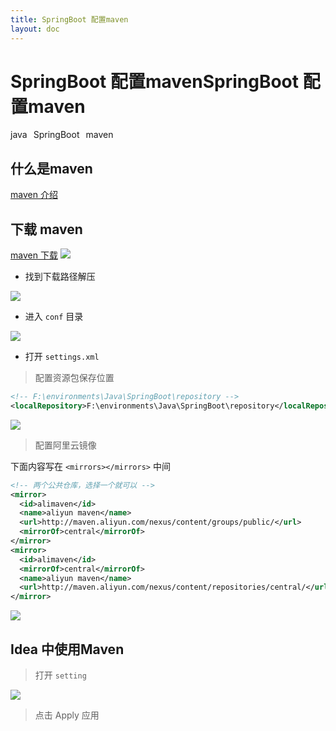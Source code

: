 ```yaml
---
title: SpringBoot 配置maven
layout: doc
---
```

# SpringBoot 配置mavenSpringBoot 配置maven
<el-divider />
<div style='display: flex;gap: 10px;'>
  <el-tag>java</el-tag>
  <el-tag>SpringBoot</el-tag>
  <el-tag>maven</el-tag>
</div>


## 什么是maven
 [maven 介绍](https://baike.baidu.com/item/Maven) 
## 下载 maven
 [maven 下载](https://maven.apache.org/download.cgi) 
![](https://raw.githubusercontent.com/xing403/images-repo/main/assets/website/20220317142218.png)

* 找到下载路径解压
  
![](https://raw.githubusercontent.com/xing403/images-repo/main/assets/website/20220317142453.png)

* 进入 `conf` 目录

![](https://raw.githubusercontent.com/xing403/images-repo/main/assets/website/20220317142619.png)

* 打开 `settings.xml`

> 配置资源包保存位置

~~~xml
<!-- F:\environments\Java\SpringBoot\repository -->
<localRepository>F:\environments\Java\SpringBoot\repository</localRepository>
~~~

![](https://raw.githubusercontent.com/xing403/images-repo/main/assets/website/20220317143722.png)

> 配置阿里云镜像

下面内容写在 `<mirrors></mirrors>` 中间
~~~xml
<!-- 两个公共仓库，选择一个就可以 -->
<mirror>
  <id>alimaven</id>
  <name>aliyun maven</name>
  <url>http://maven.aliyun.com/nexus/content/groups/public/</url>
  <mirrorOf>central</mirrorOf>
</mirror>
<mirror>
  <id>alimaven</id>
  <mirrorOf>central</mirrorOf>
  <name>aliyun maven</name>
  <url>http://maven.aliyun.com/nexus/content/repositories/central/</url>
</mirror>
~~~
![](https://raw.githubusercontent.com/xing403/images-repo/main/assets/website/20220317144312.png)

## Idea 中使用Maven
> 打开 `setting`

![](https://raw.githubusercontent.com/xing403/images-repo/main/assets/website/20220317145017.png)

> 点击 Apply 应用


